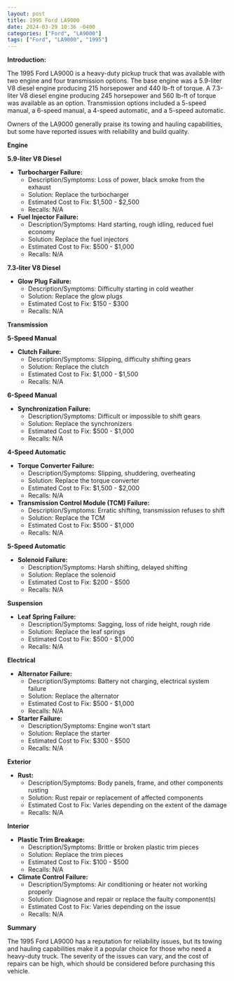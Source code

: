 ```yaml
---
layout: post
title: 1995 Ford LA9000
date: 2024-03-29 10:36 -0400
categories: ["Ford", "LA9000"]
tags: ["Ford", "LA9000", "1995"]
---
```

**Introduction:**

The 1995 Ford LA9000 is a heavy-duty pickup truck that was available with two engine and four transmission options. The base engine was a 5.9-liter V8 diesel engine producing 215 horsepower and 440 lb-ft of torque. A 7.3-liter V8 diesel engine producing 245 horsepower and 560 lb-ft of torque was available as an option. Transmission options included a 5-speed manual, a 6-speed manual, a 4-speed automatic, and a 5-speed automatic.

Owners of the LA9000 generally praise its towing and hauling capabilities, but some have reported issues with reliability and build quality.

**Engine**

**5.9-liter V8 Diesel**

* **Turbocharger Failure:**
    * Description/Symptoms: Loss of power, black smoke from the exhaust
    * Solution: Replace the turbocharger
    * Estimated Cost to Fix: $1,500 - $2,500
    * Recalls: N/A
* **Fuel Injector Failure:**
    * Description/Symptoms: Hard starting, rough idling, reduced fuel economy
    * Solution: Replace the fuel injectors
    * Estimated Cost to Fix: $500 - $1,000
    * Recalls: N/A

**7.3-liter V8 Diesel**

* **Glow Plug Failure:**
    * Description/Symptoms: Difficulty starting in cold weather
    * Solution: Replace the glow plugs
    * Estimated Cost to Fix: $150 - $300
    * Recalls: N/A

**Transmission**

**5-Speed Manual**

* **Clutch Failure:**
    * Description/Symptoms: Slipping, difficulty shifting gears
    * Solution: Replace the clutch
    * Estimated Cost to Fix: $1,000 - $1,500
    * Recalls: N/A

**6-Speed Manual**

* **Synchronization Failure:**
    * Description/Symptoms: Difficult or impossible to shift gears
    * Solution: Replace the synchronizers
    * Estimated Cost to Fix: $500 - $1,000
    * Recalls: N/A

**4-Speed Automatic**

* **Torque Converter Failure:**
    * Description/Symptoms: Slipping, shuddering, overheating
    * Solution: Replace the torque converter
    * Estimated Cost to Fix: $1,500 - $2,000
    * Recalls: N/A
* **Transmission Control Module (TCM) Failure:**
    * Description/Symptoms: Erratic shifting, transmission refuses to shift
    * Solution: Replace the TCM
    * Estimated Cost to Fix: $500 - $1,000
    * Recalls: N/A

**5-Speed Automatic**

* **Solenoid Failure:**
    * Description/Symptoms: Harsh shifting, delayed shifting
    * Solution: Replace the solenoid
    * Estimated Cost to Fix: $200 - $500
    * Recalls: N/A

**Suspension**

* **Leaf Spring Failure:**
    * Description/Symptoms: Sagging, loss of ride height, rough ride
    * Solution: Replace the leaf springs
    * Estimated Cost to Fix: $500 - $1,000
    * Recalls: N/A

**Electrical**

* **Alternator Failure:**
    * Description/Symptoms: Battery not charging, electrical system failure
    * Solution: Replace the alternator
    * Estimated Cost to Fix: $500 - $1,000
    * Recalls: N/A
* **Starter Failure:**
    * Description/Symptoms: Engine won't start
    * Solution: Replace the starter
    * Estimated Cost to Fix: $300 - $500
    * Recalls: N/A

**Exterior**

* **Rust:**
    * Description/Symptoms: Body panels, frame, and other components rusting
    * Solution: Rust repair or replacement of affected components
    * Estimated Cost to Fix: Varies depending on the extent of the damage
    * Recalls: N/A

**Interior**

* **Plastic Trim Breakage:**
    * Description/Symptoms: Brittle or broken plastic trim pieces
    * Solution: Replace the trim pieces
    * Estimated Cost to Fix: $100 - $500
    * Recalls: N/A
* **Climate Control Failure:**
    * Description/Symptoms: Air conditioning or heater not working properly
    * Solution: Diagnose and repair or replace the faulty component(s)
    * Estimated Cost to Fix: Varies depending on the issue
    * Recalls: N/A

**Summary**

The 1995 Ford LA9000 has a reputation for reliability issues, but its towing and hauling capabilities make it a popular choice for those who need a heavy-duty truck. The severity of the issues can vary, and the cost of repairs can be high, which should be considered before purchasing this vehicle.
